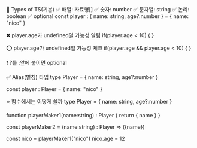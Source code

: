 📌 Types of TS(기본)
✅ 배열: 자료형[]
✅ 숫자: number
✅ 문자열: string
✅ 논리: boolean
✅ optional
const player : {
  name: string,
  age?:number
} = {
  name: "nico"
}

❌ player.age가 undefined일 가능성 알림
if(player.age < 10) {
}

⭕ player.age가 undefined일 가능성 체크
if(player.age && player.age < 10) {
}

❗ ?를 :앞에 붙이면 optional

✅ Alias(별칭) 타입
type Player = {
  name: string,
  age?:number
}

const player : Player = {
  name: "nico"
}

⭐ 함수에서는 어떻게 쓸까
type Player = {
  name: string,
  age?:number
}

function playerMaker1(name:string) : Player {
  return {
    name
  }
}

const playerMaker2 = (name:string) : Player => ({name})

const nico = playerMaker1("nico")
nico.age = 12